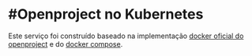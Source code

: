 #Openproject no Kubernetes
======
Este serviço foi construído baseado na implementação [docker oficial do openproject](https://www.openproject.org/docker) e do [docker compose](https://community.openproject.com/topics/7767).
